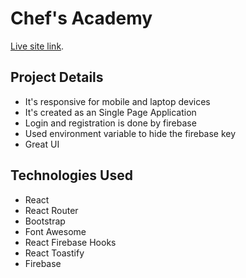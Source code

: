 # Chef's Academy

[Live site link](https://assignment10-56cdd.web.app).

## Project Details

* It's responsive for mobile and laptop devices
* It's created as an Single Page Application
* Login and registration is done by firebase
* Used environment variable to hide the firebase key
* Great UI

## Technologies Used
* React
* React Router
* Bootstrap
* Font Awesome
* React Firebase Hooks
* React Toastify
* Firebase
